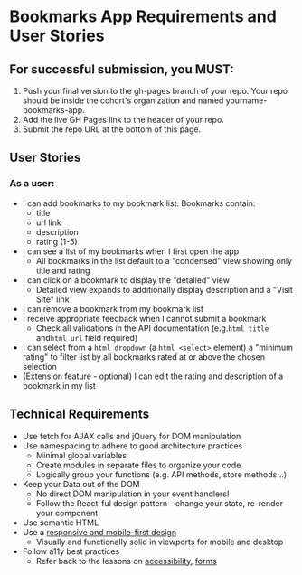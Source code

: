 # Bookmarks App Requirements and User Stories
## For successful submission, you MUST:

1. Push your final version to the gh-pages branch of your repo. Your repo should be inside the cohort's organization and named yourname-bookmarks-app.
2. Add the live GH Pages link to the header of your repo.
3. Submit the repo URL at the bottom of this page.

## User Stories
### As a user:
* I can add bookmarks to my bookmark list. Bookmarks contain:
    * title
    * url link
    * description
    * rating (1-5) 
* I can see a list of my bookmarks when I first open the app
    * All bookmarks in the list default to a "condensed" view showing only title and rating
* I can click on a bookmark to display the "detailed" view
    * Detailed view expands to additionally display description and a "Visit Site" link
* I can remove a bookmark from my bookmark list
* I receive appropriate feedback when I cannot submit a bookmark
    * Check all validations in the API documentation (e.g.```html title``` and```html url``` field required)
* I can select from a ```html dropdown``` (a ```html <select>``` element) a "minimum rating" to filter list by all bookmarks
    rated at or above the chosen selection
* (Extension feature - optional) I can edit the rating and description of a bookmark in my list

## Technical Requirements
* Use fetch for AJAX calls and jQuery for DOM manipulation
* Use namespacing to adhere to good architecture practices
    * Minimal global variables
    * Create modules in separate files to organize your code
    * Logically group your functions (e.g. API methods, store methods...)
* Keep your Data out of the DOM
    * No direct DOM manipulation in your event handlers!
    * Follow the React-ful design pattern - change your state, re-render your component
* Use semantic HTML
* Use a [responsive and mobile-first design](https://courses.thinkful.com/html-css-v1/checkpoint/13)
    * Visually and functionally solid in viewports for mobile and desktop
* Follow a11y best practices
    * Refer back to the lessons on [accessibility](https://courses.thinkful.com/html-css-v1/checkpoint/7), [forms](https://courses.thinkful.com/html-css-v1/checkpoint/9)